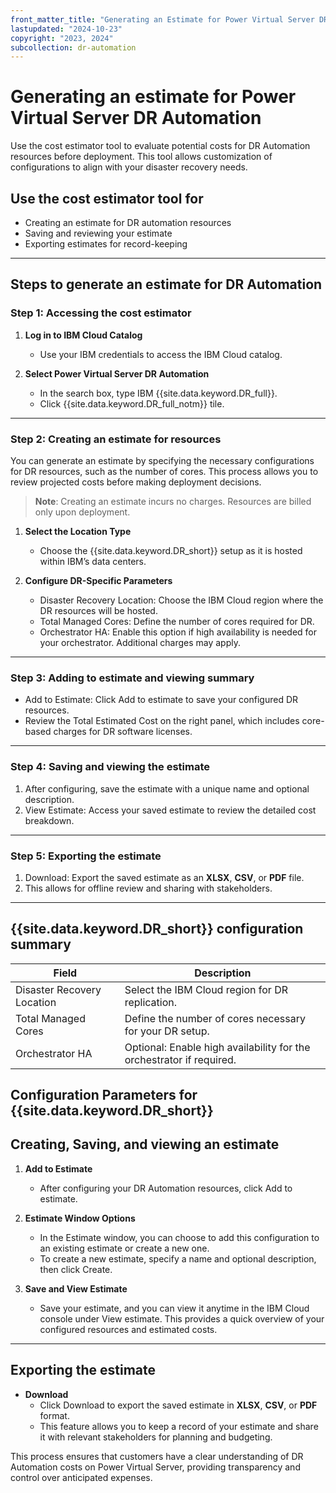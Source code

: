 ```yaml
---
front_matter_title: "Generating an Estimate for Power Virtual Server DR Automation"
lastupdated: "2024-10-23"
copyright: "2023, 2024"
subcollection: dr-automation
---
```

# Generating an estimate for Power Virtual Server DR Automation

Use the cost estimator tool to evaluate potential costs for DR Automation resources before deployment. This tool allows customization of configurations to align with your disaster recovery needs.

## Use the cost estimator tool for

- Creating an estimate for DR automation resources
- Saving and reviewing your estimate
- Exporting estimates for record-keeping

---

## Steps to generate an estimate for DR Automation

### Step 1: Accessing the cost estimator

1. **Log in to IBM Cloud Catalog**  
   - Use your IBM credentials to access the IBM Cloud catalog.

2. **Select Power Virtual Server DR Automation**  
   - In the search box, type IBM {{site.data.keyword.DR_full}}.
   - Click {{site.data.keyword.DR_full_notm}} tile.

---

### Step 2: Creating an estimate for resources

You can generate an estimate by specifying the necessary configurations for DR resources, such as the number of cores. This process allows you to review projected costs before making deployment decisions.

> **Note**: Creating an estimate incurs no charges. Resources are billed only upon deployment.

1. **Select the Location Type**  
   - Choose the {{site.data.keyword.DR_short}} setup as it is hosted within IBM’s data centers.

2. **Configure DR-Specific Parameters**  
   - Disaster Recovery Location: Choose the IBM Cloud region where the DR resources will be hosted.
   - Total Managed Cores: Define the number of cores required for DR.
   - Orchestrator HA: Enable this option if high availability is needed for your orchestrator. Additional charges may apply.

---

### Step 3: Adding to estimate and viewing summary

- Add to Estimate: Click Add to estimate to save your configured DR resources.
- Review the Total Estimated Cost on the right panel, which includes core-based charges for DR software licenses.

---

### Step 4: Saving and viewing the estimate

1. After configuring, save the estimate with a unique name and optional description.
2. View Estimate: Access your saved estimate to review the detailed cost breakdown.

---

### Step 5: Exporting the estimate

1. Download: Export the saved estimate as an **XLSX**, **CSV**, or **PDF** file.
2. This allows for offline review and sharing with stakeholders.

---

## {{site.data.keyword.DR_short}} configuration summary

| Field                          | Description                                                                                           |
|--------------------------------|-------------------------------------------------------------------------------------------------------|
| Disaster Recovery Location  | Select the IBM Cloud region for DR replication.                                                      |
| Total Managed Cores         | Define the number of cores necessary for your DR setup.                                             |
| Orchestrator HA             | Optional: Enable high availability for the orchestrator if required.                                |
Configuration Parameters for {{site.data.keyword.DR_short}}
---

## Creating, Saving, and viewing an estimate

1. **Add to Estimate**  
   - After configuring your DR Automation resources, click Add to estimate.

2. **Estimate Window Options**  
   - In the Estimate window, you can choose to add this configuration to an existing estimate or create a new one.
   - To create a new estimate, specify a name and optional description, then click Create.

3. **Save and View Estimate**  
   - Save your estimate, and you can view it anytime in the IBM Cloud console under View estimate. This provides a quick overview of your configured resources and estimated costs.

---

## Exporting the estimate

- **Download**  
  - Click Download to export the saved estimate in **XLSX**, **CSV**, or **PDF** format.
  - This feature allows you to keep a record of your estimate and share it with relevant stakeholders for planning and budgeting.

This process ensures that customers have a clear understanding of DR Automation costs on Power Virtual Server, providing transparency and control over anticipated expenses.
